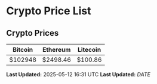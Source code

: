# Crypto Price List

## Crypto Prices
| Bitcoin | Ethereum | Litecoin |
| ------- | -------- | -------- |
| $102948 | $2498.46 | $100.86 |
**Last Updated:** 2025-05-12 16:31 UTC
**Last Updated:** $DATE$
